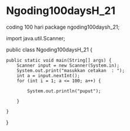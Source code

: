 # Ngoding100daysH_21
coding 100 hari
package ngoding100daysh_21;

import java.util.Scanner;

public class Ngoding100daysH_21 {

    public static void main(String[] args) {
        Scanner input = new Scanner(System.in);
        System.out.print("masukkan cetakan  : ");
        int a = input.nextInt();
        for (int i = 1; a <= 100; a++) {

            System.out.println("puput");

        }

    }
}
